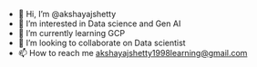 - 👋 Hi, I’m @akshayajshetty
- 👀 I’m interested in Data science and Gen AI
- 🌱 I’m currently learning GCP
- 💞️ I’m looking to collaborate on Data scientist
- 📫 How to reach me akshayajshetty1998learning@gmail.com
<!---
akshayajshetty/akshayajshetty is a ✨ special ✨ repository because its `README.md` (this file) appears on your GitHub profile.
You can click the Preview link to take a look at your changes.
--->

